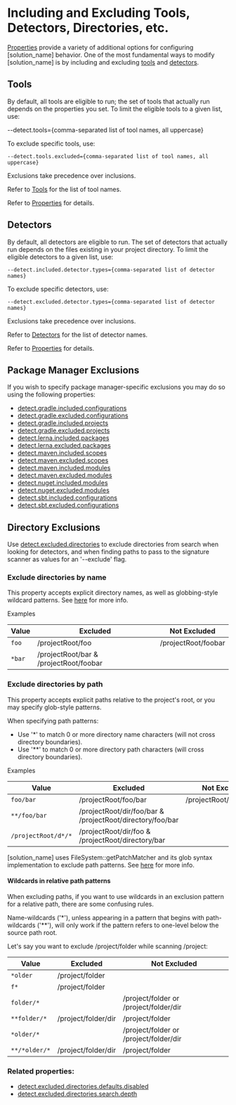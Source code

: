 # Including and Excluding Tools, Detectors, Directories, etc.

[Properties](../properties/all-properties.md) provide a variety of additional options for configuring [solution_name] behavior. One of the
most fundamental ways to modify [solution_name] is by including and excluding [tools](../components/tools.md) and [detectors](../components/detectors.md).

## Tools

By default, all tools are eligible to run; the set of tools that actually run
depends on the properties you set.
To limit the eligible tools to a given list, use:

--detect.tools={comma-separated list of tool names, all uppercase}

To exclude specific tools, use:

````
--detect.tools.excluded={comma-separated list of tool names, all uppercase}
````

Exclusions take precedence over inclusions.

Refer to [Tools](../components/tools.md) for the list of tool names.

Refer to [Properties](../properties/all-properties.md) for details.

## Detectors

By default, all detectors are eligible to run.  The set of detectors that actually
run depends on the files existing in your project directory.
To limit the eligible detectors to a given list, use:

````
--detect.included.detector.types={comma-separated list of detector names}
````

To exclude specific detectors, use:

````
--detect.excluded.detector.types={comma-separated list of detector names}
````

Exclusions take precedence over inclusions.

Refer to [Detectors](../components/detectors.md) for the list of detector names.

Refer to [Properties](../properties/all-properties.md) for details.

## Package Manager Exclusions

If you wish to specify package manager-specific exclusions you may do so using the following properties:

* [detect.gradle.included.configurations](../properties/detectors/gradle.md#gradle-include-configurations-advanced)
* [detect.gradle.excluded.configurations](../properties/detectors/gradle.md#gradle-exclude-configurations-advanced)
* [detect.gradle.included.projects](../properties/detectors/gradle.md#gradle-include-projects-advanced)
* [detect.gradle.excluded.projects](../properties/detectors/gradle.md#gradle-exclude-projects-advanced)
* [detect.lerna.included.packages](../properties/detectors/lerna.md#lerna-packages-included-advanced)
* [detect.lerna.excluded.packages](../properties/detectors/lerna.md#lerna-packages-excluded-advanced)
* [detect.maven.included.scopes](../properties/detectors/maven.md#dependency-scope-included)
* [detect.maven.excluded.scopes](../properties/detectors/maven.md#dependency-scope-excluded)
* [detect.maven.included.modules](../properties/detectors/maven.md#maven-modules-included-advanced)
* [detect.maven.excluded.modules](../properties/detectors/maven.md#maven-modules-excluded-advanced)
* [detect.nuget.included.modules](../properties/detectors/nuget.md#nuget-modules-included-advanced)
* [detect.nuget.excluded.modules](../properties/detectors/nuget.md#nuget-projects-excluded-advanced)
* [detect.sbt.included.configurations](../properties/detectors/sbt.md#sbt-configurations-included-deprecated)
* [detect.sbt.excluded.configurations](../properties/detectors/sbt.md#sbt-configurations-excluded-deprecated)

## Directory Exclusions

Use [detect.excluded.directories](../properties/configuration/paths.md#detect-excluded-directories-advanced) to exclude directories from search when looking for detectors, and when finding paths to pass to the signature scanner as values for an '--exclude' flag.

### Exclude directories by name

This property accepts explicit directory names, as well as globbing-style wildcard patterns. See [here](../configuring/propertywildcards.md) for more info.

Examples

| Value | Excluded | Not Excluded |
| --- | --- | --- |
|`foo` | /projectRoot/foo | /projectRoot/foobar
| `*bar` | /projectRoot/bar & /projectRoot/foobar | |

### Exclude directories by path

This property accepts explicit paths relative to the project's root, or you may specify glob-style patterns.


When specifying path patterns:

* Use '*' to match 0 or more directory name characters (will not cross directory boundaries).
* Use '**' to match 0 or more directory path characters (will cross directory boundaries).

Examples

| Value | Excluded | Not Excluded |
| --- | --- | --- |
| `foo/bar` | /projectRoot/foo/bar | /projectRoot/dir/foo/bar |
| `**/foo/bar` | /projectRoot/dir/foo/bar & /projectRoot/directory/foo/bar | |
| `/projectRoot/d*/*` | /projectRoot/dir/foo & /projectRoot/directory/bar | |

[solution_name] uses FileSystem::getPatchMatcher and its glob syntax implementation to exclude path patterns. See [here](https://docs.oracle.com/en/java/javase/11/docs/api/java.base/java/nio/file/FileSystem.html#getPathMatcher(java.lang.String)) for more info.

#### Wildcards in relative path patterns

When excluding paths, if you want to use wildcards in an exclusion pattern for a relative path, there are some confusing rules.

Name-wildcards ('*'), unless appearing in a pattern that begins with path-wildcards ('**'), will only work if the pattern refers to one-level below the source path root.  

Let's say you want to exclude /project/folder while scanning /project:

| Value | Excluded | Not Excluded |
| --- | --- | --- |
| `*older` | /project/folder |  |
| `f*` | /project/folder |  |
| `folder/*` |  | /project/folder or /project/folder/dir |
| `**folder/*` | /project/folder/dir | /project/folder |
| `*older/*` |  | /project/folder or /project/folder/dir |
| `**/*older/*` | /project/folder/dir | /project/folder |

### Related properties:

* [detect.excluded.directories.defaults.disabled](../properties/configuration/paths.md#detect-excluded-directories-defaults-disabled-advanced)
* [detect.excluded.directories.search.depth](../properties/configuration/signature-scanner.md#detect-excluded-directories-search-depth)
